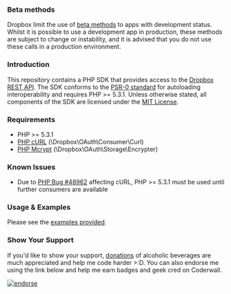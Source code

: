 ### Beta methods

Dropbox limit the use of [beta methods][] to apps with development status. Whilst it is possible to use a development app in production, these methods are subject to change or instability, and it is advised that you do not use these calls in a production environment.

### Introduction

This repository contains a PHP SDK that provides access to the [Dropbox REST API][].
The SDK conforms to the [PSR-0 standard][] for autoloading interoperability and requires PHP >= 5.3.1. 
Unless otherwise stated, all components of the SDK are licensed under the [MIT License][].

### Requirements

* PHP >= 5.3.1
* [PHP cURL][] (\Dropbox\OAuth\Consumer\Curl)
* [PHP Mcrypt][] (\Dropbox\OAuth\Storage\Encrypter)

### Known Issues

* Due to [PHP Bug #48962][] affecting cURL, PHP >= 5.3.1 must be used until further consumers are available

### Usage & Examples

Please see the [examples provided][].

### Show Your Support

If you'd like to show your support, [donations][] of alcoholic beverages are much appreciated and help me code harder &gt;:D. You can also endorse me using the link below and help me earn badges and geek cred on Coderwall.

[![endorse](http://api.coderwall.com/benthedesigner/endorsecount.png)](http://coderwall.com/benthedesigner) 

[beta methods]: https://www.dropbox.com/developers/reference/api#beta
[Dropbox REST API]: https://www.dropbox.com/developers/reference/api
[PSR-0 standard]: https://github.com/php-fig/fig-standards/blob/master/accepted/PSR-0.md
[MIT License]: https://github.com/BenTheDesigner/Dropbox/blob/master/mit-license.md
[PHP cURL]: http://www.php.net/manual/en/book.curl.php
[PHP Mcrypt]: http://php.net/manual/en/book.mcrypt.php
[PHP Bug #48962]: https://bugs.php.net/bug.php?id=48962
[examples provided]: https://github.com/BenTheDesigner/Dropbox/tree/master/examples
[donations]: https://www.paypal.com/cgi-bin/webscr?cmd=_s-xclick&hosted_button_id=YQJX52Q6S54HA